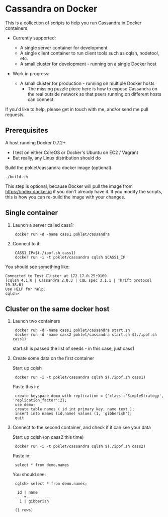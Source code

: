 Cassandra on Docker
===================

This is a collection of scripts to help you run Cassandra in Docker containers.

- Currently supported:
	- A single server container for development
	- A single client container to run client tools such as cqlsh, nodetool, etc.
	- A small cluster for development - running on a single Docker host

- Work in progress:
	- A small cluster for production - running on multiple Docker hosts
		- The missing puzzle piece here is how to expose Cassandra on the real outside network so that peers running on different hosts can connect.

If you'd like to help, please get in touch with me, and/or send me pull requests.

Prerequisites
-------------

A host running Docker 0.7.2+

- I test on either CoreOS or Docker's Ubuntu on EC2 / Vagrant
- But really, any Linux distribution should do

Build the poklet/cassandra docker image (optional)

	./build.sh

This step is optional, because Docker will pull the image from https://index.docker.io if you don't already have it. If you modify the scripts, this is how you can re-build the image with your changes.


Single container
----------------

1. Launch a server called cass1:

		docker run -d -name cass1 poklet/cassandra

2. Connect to it:

		CASS1_IP=$(./ipof.sh cass1)
		docker run -i -t poklet/cassandra cqlsh $CASS1_IP
	

You should see something like:

	Connected to Test Cluster at 172.17.0.25:9160.
	[cqlsh 4.1.0 | Cassandra 2.0.3 | CQL spec 3.1.1 | Thrift protocol 19.38.0]
	Use HELP for help.
	cqlsh> 



Cluster on the same docker host
-------------------------------

1. Launch two containers

		docker run -d -name cass1 poklet/cassandra start.sh
		docker run -d -name cass2 poklet/cassandra start.sh $(./ipof.sh cass1)

	start.sh is passed the list of seeds - in this case, just cass1

2. Create some data on the first container

	Start up cqlsh

		docker run -i -t poklet/cassandra cqlsh $(./ipof.sh cass1)

	Paste this in:

		create keyspace demo with replication = {'class':'SimpleStrategy', 'replication_factor':2};
		use demo;
		create table names ( id int primary key, name text );
		insert into names (id,name) values (1, 'gibberish');
		quit

3. Connect to the second container, and check if it can see your data

	Start up cqlsh (on cass2 this time)

		docker run -i -t poklet/cassandra cqlsh $(./ipof.sh cass2)

	Paste in:

		select * from demo.names

	You should see:

		cqlsh> select * from demo.names;

		 id | name
		----+-----------
		  1 | gibberish

		(1 rows)